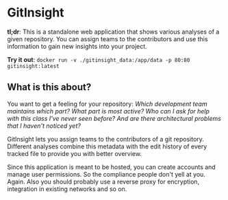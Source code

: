 # GitInsight

**tl;dr**: This is a standalone web application that shows various analyses of a given repository. You can assign teams
to the contributors and use this information to gain new insights into your project.

**Try it out**: `docker run -v ./gitinsight_data:/app/data -p 80:80 gitinsight:latest`

## What is this about?

You want to get a feeling for your repository: *Which development team maintains which part? What part is most active?
Who can I ask for help with this class I've never seen before? And are there architectural problems that I haven't
noticed yet?*

GitInsight lets you assign teams to the contributors of a git repository. Different analyses combine this metadata with
the edit history of every tracked file to provide you with better overview.

Since this application is meant to be hosted, you can create accounts and manage user permissions. So the compliance 
people don't yell at you. Again. Also you should probably use a reverse proxy for encryption, integration in existing 
networks and so on.